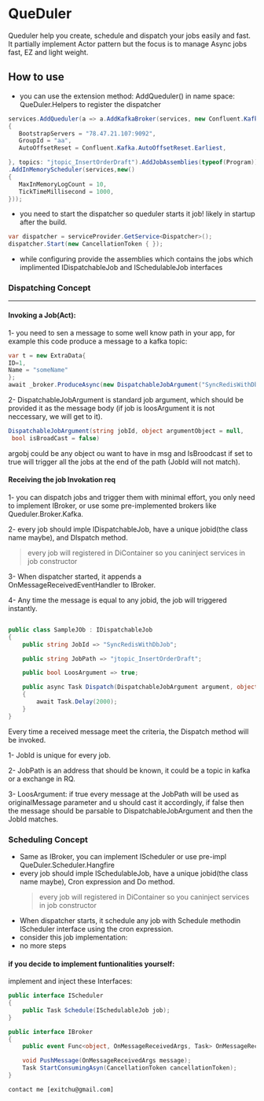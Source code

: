 # QueDuler

Queduler help you create, schedule and dispatch your jobs easily and fast.
It partially implement Actor pattern but the focus is to manage Async jobs fast, EZ and light weight.

## How to use

* you can use the extension method: AddQueduler() in name space: QueDuler.Helpers to register the dispatcher 
 ```C#
 services.AddQueduler(a => a.AddKafkaBroker(services, new Confluent.Kafka.ConsumerConfig
{
    BootstrapServers = "78.47.21.107:9092",
    GroupId = "aa",
    AutoOffsetReset = Confluent.Kafka.AutoOffsetReset.Earliest,

}, topics: "jtopic_InsertOrderDraft").AddJobAssemblies(typeof(Program))
.AddInMemoryScheduler(services,new()
{
    MaxInMemoryLogCount = 10,
    TickTimeMillisecond = 1000,
}));
 ```
* you need to start the dispatcher so queduler starts it job! likely in startup after the build.
```C#
var dispatcher = serviceProvider.GetService<Dispatcher>();
dispatcher.Start(new CancellationToken { });
```
* while configuring provide the assemblies which contains the jobs which implimented IDispatchableJob and ISchedulableJob interfaces

### Dispatching Concept
****
#### Invoking a Job(Act):
1-  you need to sen a message to some well know path in your app, for example this code produce a message to a kafka topic:
```C#
var t = new ExtraData{
ID=1,
Name = "someName"
};
await _broker.ProduceAsync(new DispatchableJobArgument("SyncRedisWithDbJob", t).ToJson(), "jtopic_InsertOrderDraft", false);
```
2- DispatchableJobArgument is standard job argument, which should be provided it as the message body (if job is loosArgument it is not neccessary, we will get to it).
```C#
DispatchableJobArgument(string jobId, object argumentObject = null,
 bool isBroadCast = false)
```
argobj could be any object ou want to have in msg and IsBroodcast if set to true will trigger all the jobs at the end of the path (JobId will not match).

#### Receiving the job Invokation req

1- you can dispatch jobs and trigger them with minimal effort, you only need to implement IBroker, or use some pre-implemented brokers like Queduler.Broker.Kafka.

2- every job should imple IDispatchableJob, have a unique jobid(the class name maybe), and DIspatch method.
   > every job will registered in DiContainer so you caninject services in job constructor

3- When dispatcher started, it appends a OnMessageReceivedEventHandler to IBroker.

4- Any time the message is equal to any jobid, the job will triggered instantly.
```C#

public class SampleJOb : IDispatchableJob
{
    public string JobId => "SyncRedisWithDbJob";

    public string JobPath => "jtopic_InsertOrderDraft";

    public bool LoosArgument => true;

    public async Task Dispatch(DispatchableJobArgument argument, object? originalMessage = null)
    {
        await Task.Delay(2000);
    }
}
```
Every time a received message meet the criteria, the Dispatch method will be invoked.

1- JobId is unique for every job.

2- JobPath is an address that should be known, it could be a topic in kafka or a exchange in RQ.

3- LoosArgument: if true every message at the JobPath will be used as originalMessage parameter and u should cast it accordingly, if false then the message should be parsable to DispatchableJobArgument and then the JobId matches.
### Scheduling Concept

- Same as IBroker, you can implement IScheduler or use pre-impl QueDuler.Scheduler.Hangfire
- every job should imple ISchedulableJob, have a unique jobid(the class name maybe), Cron expression and Do method.
   > every job will registered in DiContainer so you caninject services in job constructor
- When dispatcher starts, it schedule any job with Schedule methodin IScheduler interface using the cron expression.
- consider this job implementation:
- no more steps

#### if you decide to implement funtionalities yourself:

implement and inject these Interfaces:
```C#
public interface IScheduler
{
    public Task Schedule(ISchedulableJob job);
}

public interface IBroker
{
    public event Func<object, OnMessageReceivedArgs, Task> OnMessageReceived;

    void PushMessage(OnMessageReceivedArgs message);
    Task StartConsumingAsyn(CancellationToken cancellationToken);
}
```




```
contact me [exitchu@gmail.com]
```
